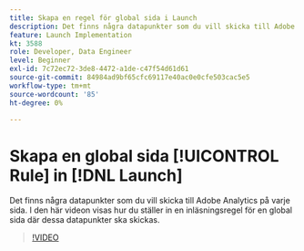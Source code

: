 ```yaml
---
title: Skapa en regel för global sida i Launch
description: Det finns några datapunkter som du vill skicka till Adobe Analytics på varje sida. I den här videon visas hur du ställer in en global sidinläsningsregel för att skicka dessa datapunkter i.
feature: Launch Implementation
kt: 3588
role: Developer, Data Engineer
level: Beginner
exl-id: 7c72ec72-3de8-4472-a1de-c47f54d61d61
source-git-commit: 84984ad9bf65cfc69117e40ac0e0cfe503cac5e5
workflow-type: tm+mt
source-wordcount: '85'
ht-degree: 0%

---
```


# Skapa en global sida [!UICONTROL Rule] in [!DNL Launch]

Det finns några datapunkter som du vill skicka till Adobe Analytics på varje sida. I den här videon visas hur du ställer in en inläsningsregel för en global sida där dessa datapunkter ska skickas.

>[!VIDEO](https://video.tv.adobe.com/v/28769/?quality=12&learn=on)

